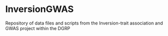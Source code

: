 # InversionGWAS
Repository of data files and scripts from the Inversion-trait association and GWAS project within the DGRP
